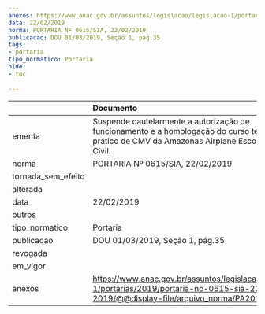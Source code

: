 ```yaml
---
anexos: https://www.anac.gov.br/assuntos/legislacao/legislacao-1/portarias/2019/portaria-no-0615-sia-22-02-2019/@@display-file/arquivo_norma/PA2019-0615.pdf
data: 22/02/2019
norma: PORTARIA Nº 0615/SIA, 22/02/2019
publicacao: DOU 01/03/2019, Seção 1, pág.35
tags:
- portaria
tipo_normatico: Portaria
hide: 
- toc 
 
---
```


|                    | Documento                                                                                                                                             |
|:-------------------|:------------------------------------------------------------------------------------------------------------------------------------------------------|
| ementa             | Suspende cautelarmente a autorização de funcionamento e a homologação do curso teórico e prático de CMV da Amazonas Airplane Escola de Aviação Civil. |
| norma              | PORTARIA Nº 0615/SIA, 22/02/2019                                                                                                                      |
| tornada_sem_efeito |                                                                                                                                                       |
| alterada           |                                                                                                                                                       |
| data               | 22/02/2019                                                                                                                                            |
| outros             |                                                                                                                                                       |
| tipo_normatico     | Portaria                                                                                                                                              |
| publicacao         | DOU 01/03/2019, Seção 1, pág.35                                                                                                                       |
| revogada           |                                                                                                                                                       |
| em_vigor           |                                                                                                                                                       |
| anexos             | https://www.anac.gov.br/assuntos/legislacao/legislacao-1/portarias/2019/portaria-no-0615-sia-22-02-2019/@@display-file/arquivo_norma/PA2019-0615.pdf  |
